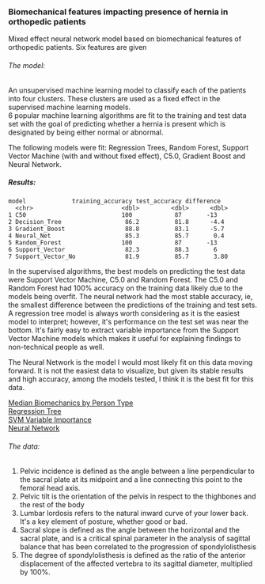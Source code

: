 ### Biomechanical features impacting presence of hernia in orthopedic patients
Mixed effect neural network model based on biomechanical features of orthopedic patients. Six features are given <br>

###### The model:
An unsupervised machine learning model to classify each of the patients into four clusters. These clusters are used as a fixed effect in the supervised machine learning models. <br>
6 popular machine learning algorithms are fit to the training and test data set with the goal of predicting whether a hernia is present which is designated by being 
either normal or abnormal.  <br>

The following models were fit: Regression Trees, Random Forest, Support Vector Machine (with and without fixed effect), C5.0, Gradient Boost and Neural Network. <br>

##### Results:
```
model             training_accuracy test_accuracy difference
  <chr>                         <dbl>         <dbl>      <dbl>
1 C50                           100            87       -13   
2 Decision_Tree                  86.2          81.8      -4.4 
3 Gradient_Boost                 88.8          83.1      -5.7 
4 Neural_Net                     85.3          85.7       0.4 
5 Random_Forest                 100            87       -13   
6 Support_Vector                 82.3          88.3       6   
7 Support_Vector_No              81.9          85.7       3.80
```



In the supervised algorithms, the best models on predicting the test data were Support Vector Machine, C5.0 and Random Forest. The C5.0 and Random Forest had 100% accuracy on the training data likely due to the models being overfit. The neural network had the most stable accuracy, ie, the smallest difference between the predictions of the training and test sets. A regression tree model is always worth considering as it is the easiest model to interpret; however, it's performance on the test set was near the bottom. It's fairly easy to extract variable importance from the Support Vector Machine models which makes it useful for explaining findings to non-technical people as well. <br/>

The Neural Network is the model I would most likely fit on this data moving forward. It is not the easiest data to visualize, but given its stable results and high accuracy, among the models tested, I think it is the best fit for this data. <br/>

[Median Biomechanics by Person Type](https://github.com/joshorenstein/bio-features-ortho-patients/blob/master/results/results.csv) <br/>
[Regression Tree](https://github.com/joshorenstein/bio-features-ortho-patients/blob/master/charts/regression-tree-model.pdf) <br/>
[SVM Variable Importance](https://github.com/joshorenstein/bio-features-ortho-patients/blob/master/results/variable_importance.pdf) <br/>
[Neural Network](https://github.com/joshorenstein/bio-features-ortho-patients/blob/master/charts/neural-net-model.pdf) <br/>

###### The data:
1) Pelvic incidence is defined as the angle between a line perpendicular to the sacral plate at its midpoint and a line connecting this point to the femoral head axis. <br>
2) Pelvic tilt is the orientation of the pelvis in respect to the thighbones and the rest of the body <br>
3) Lumbar lordosis refers to the natural inward curve of your lower back. It's a key element of posture, whether good or bad. <br>
4) Sacral slope is defined as the angle between the horizontal and the sacral plate, and is a critical spinal parameter in the analysis of sagittal balance that has been correlated to the progression of spondylolisthesis <br>
5) The degree of spondylolisthesis is defined as the ratio of the anterior displacement of the affected vertebra to its sagittal diameter, 
multiplied by 100%. <br>
        

